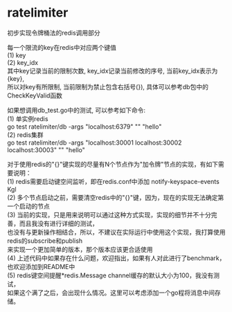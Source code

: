 # ratelimiter

初步实现令牌桶法的redis调用部分  
  
每一个限流的key在redis中对应两个键值  
(1) key  
(2) key_idx  
其中key记录当前的限制次数, key_idx记录当前修改的序号, 当前key_idx表示为{key},  
所以对key有所限制, 当前限制为禁止包含右括号(}), 具体可以参考db包中的CheckKeyValid函数

如果想调用db_test.go中的测试, 可以参考如下命令:  
(1) 单实例redis  
go test ratelimiter/db -args "localhost:6379" "" "hello"  
(2) redis集群  
go test ratelimiter/db -args "localhost:30001 localhost:30002 localhost:30003" "" "hello"

对于使用redis的"{}"键实现的尽量有N个节点作为"加令牌"节点的实现，有如下需要说明：  
(1) redis需要启动键空间监听，即在redis.conf中添加 notify-keyspace-events Kgl  
(2) 多个节点启动之前，需要清空redis中的"{}"键，因为，现在的实现无法确定第一个启动的节点   
(3) 当前的实现，只是用来说明可以通过这种方式实现，实现的细节并不十分完善，而且我没有进行详细的测试，  
  也没有与更新操作相结合，所以，不建议在实际运行中使用这个实现，我打算使用redis的subscribe和publish  
  来实现一个更加简单的版本，那个版本应该更合适使用  
(4) 上述代码中如果存在什么问题，欢迎指出，如果有人对此进行了benchmark，也欢迎添加到README中  
(5) redis键空间提醒*redis.Message channel缓存的默认大小为100，我没有测试，  
如果这个满了之后，会出现什么情况。这里可以考虑添加一个go程将消息中间存储。
